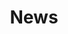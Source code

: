 ---
# Page title
title: News
# Page type - we want a landing page (such as a homepage)
type: landing

weight: 30

test: New paper

# Your landing page sections - add as many different content blocks as you like
sections:
  - block: markdown
    id: section-1
    content:
      title: Section 1
      subtitle: A subtitle
      text: New paper
  # - block: markdown
  #   id: section-2
  #   content:
  #     title: Section 2
  #     subtitle: A subtitle
  #     text: Add your Section 2 content here...
---
